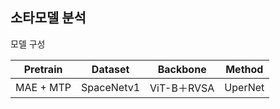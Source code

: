 ## 소타모델 분석

모델 구성

| Pretrain | Dataset |	Backbone |	Method |
|----------|---------|------------|-------|
| MAE + MTP |	SpaceNetv1 |	ViT-B＋RVSA |	UperNet |
